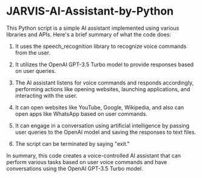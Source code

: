 # JARVIS-AI-Assistant-by-Python
This Python script is a simple AI assistant implemented using various libraries and APIs. Here's a brief summary of what the code does:

1. It uses the speech_recognition library to recognize voice commands from the user.

2. It utilizes the OpenAI GPT-3.5 Turbo model to provide responses based on user queries.

3. The AI assistant listens for voice commands and responds accordingly, performing actions like opening websites, launching applications, and interacting with the user.

4. It can open websites like YouTube, Google, Wikipedia, and also can open apps like WhatsApp based on user commands.

5. It can engage in a conversation using artificial intelligence by passing user queries to the OpenAI model and saving the responses to text files.

6. The script can be terminated by saying "exit."

In summary, this code creates a voice-controlled AI assistant that can perform various tasks based on user voice commands and have conversations using the OpenAI GPT-3.5 Turbo model.
